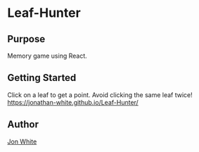 # Leaf-Hunter

## Purpose

Memory game using React.

## Getting Started

Click on a leaf to get a point. Avoid clicking the same leaf twice!
https://jonathan-white.github.io/Leaf-Hunter/

## Author

[Jon White](https://github.com/jonathan-white)